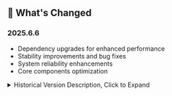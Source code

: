 ## 🔄 What's Changed

### 2025.6.6

- Dependency upgrades for enhanced performance
- Stability improvements and bug fixes
- System reliability enhancements
- Core components optimization

<details>
​<summary>Historical Version Description, Click to Expand</summary>​
<h3>2025.6.5</h3>

- Updated dependencies to latest versions
- Fixed stability issues
- Performance optimizations
- Security patches applied
</details>

